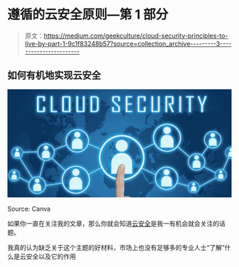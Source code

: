 # 遵循的云安全原则—第 1 部分

> 原文：<https://medium.com/geekculture/cloud-security-principles-to-live-by-part-1-9c1f83248b57?source=collection_archive---------3----------------------->

## 如何有机地实现云安全

![](img/7ddcefbe067fa758ab5a412c935629ff.png)

Source: Canva

如果你一直在关注我的文章，那么你就会知道[云安全](https://taimurcloud123.medium.com/why-you-should-focus-on-cloud-security-in-the-next-12-months-c10e4b42a492)是我一有机会就会关注的话题。

我真的认为缺乏关于这个主题的好材料，市场上也没有足够多的专业人士“了解”什么是云安全以及它的作用